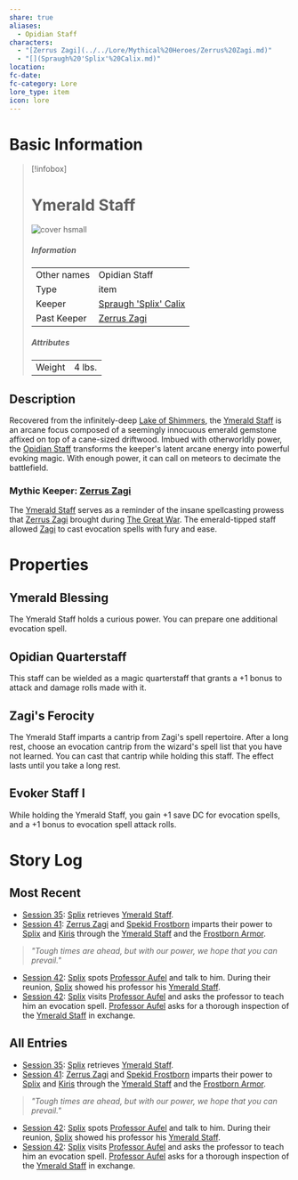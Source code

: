 ```yaml
---
share: true
aliases:
  - Opidian Staff
characters:
  - "[Zerrus Zagi](../../Lore/Mythical%20Heroes/Zerrus%20Zagi.md)"
  - "[](Spraugh%20'Splix'%20Calix.md)"
location: 
fc-date: 
fc-category: Lore
lore_type: item
icon: lore
---
```


# Basic Information
> [!infobox]
> # Ymerald Staff
> ![cover hsmall](../../zzz_attachments/Ymerald%20Staff.png)
> ##### Information
> |   |  |
> | ---- | ---- |
> | Other names | Opidian Staff|
> | Type|item|
> | Keeper | [Spraugh 'Splix' Calix](../../PCs/Spraugh%20'Splix'%20Calix.md)|
> | Past Keeper| [Zerrus Zagi](../../Lore/Mythical%20Heroes/Zerrus%20Zagi.md)|
> ##### Attributes
> |   |  |
> | ---- | ---- |
> | Weight| 4 lbs.|
## Description
Recovered from the infinitely-deep [Lake of Shimmers](../../Locations/Areas/Lake%20of%20Shimmers.md), the [Ymerald Staff](Ymerald%20Staff.md) is an arcane focus composed of a seemingly innocuous emerald gemstone affixed on top of a cane-sized driftwood. Imbued with otherworldly power, the [Opidian Staff](Ymerald%20Staff.md) transforms the keeper's latent arcane energy into powerful evoking magic. With enough power, it can call on meteors to decimate the battlefield.
### Mythic Keeper: [Zerrus Zagi](../../Lore/Mythical%20Heroes/Zerrus%20Zagi.md)
The [Ymerald Staff](Ymerald%20Staff.md) serves as a reminder of the insane spellcasting prowess that [Zerrus Zagi](../../Lore/Mythical%20Heroes/Zerrus%20Zagi.md) brought during [The Great War](../../Lore/Kippian-Sumber%20War.md). The emerald-tipped staff allowed [Zagi](../../Lore/Mythical%20Heroes/Zerrus%20Zagi.md) to cast evocation spells with fury and ease.
# Properties
## Ymerald Blessing
The Ymerald Staff holds a curious power. You can prepare one additional evocation spell.
## Opidian Quarterstaff
This staff can be wielded as a magic quarterstaff that grants a +1 bonus to attack and damage rolls made with it.
## Zagi's Ferocity
The Ymerald Staff imparts a cantrip from Zagi's spell repertoire. After a long rest, choose an evocation cantrip from the wizard's spell list that you have not learned. You can cast that cantrip while holding this staff. The effect lasts until you take a long rest.
## Evoker Staff I
While holding the Ymerald Staff, you gain +1 save DC for evocation spells, and a +1 bonus to evocation spell attack rolls.
# Story Log
## Most Recent
- [Session 35](../../../Session%2035.md): [Splix](Spraugh%20'Splix'%20Calix.md) retrieves [Ymerald Staff](Ymerald%20Staff.md).
- [Session 41](../../Session%20Log/Session%2041.md): [Zerrus Zagi](Zerrus%20Zagi.md) and [Spekid Frostborn](Spekid%20Frostborn.md) imparts their power to [Splix](Spraugh%20'Splix'%20Calix.md) and [Kiris](Kiris%20Acquermann.md) through the [Ymerald Staff](Ymerald%20Staff.md) and the [Frostborn Armor](Frostborn%20Armor.md).
> *"Tough times are ahead, but with our power, we hope that you can prevail."*
- [Session 42](../../Session%20Log/Session%2042.md): [Splix](Spraugh%20'Splix'%20Calix.md) spots [Professor Aufel](Aufel%20Fernquill.md) and talk to him. During their reunion, [Splix](Spraugh%20'Splix'%20Calix.md) showed his professor his [Ymerald Staff](Ymerald%20Staff.md).
- [Session 42](../../Session%20Log/Session%2042.md): [Splix](Spraugh%20'Splix'%20Calix.md) visits [Professor Aufel](Aufel%20Fernquill.md) and asks the professor to teach him an evocation spell. [Professor Aufel](Aufel%20Fernquill.md) asks for a thorough inspection of the [Ymerald Staff](Ymerald%20Staff.md) in exchange.

## All Entries
- [Session 35](../../../Session%2035.md): [Splix](Spraugh%20'Splix'%20Calix.md) retrieves [Ymerald Staff](Ymerald%20Staff.md).
- [Session 41](../../Session%20Log/Session%2041.md): [Zerrus Zagi](Zerrus%20Zagi.md) and [Spekid Frostborn](Spekid%20Frostborn.md) imparts their power to [Splix](Spraugh%20'Splix'%20Calix.md) and [Kiris](Kiris%20Acquermann.md) through the [Ymerald Staff](Ymerald%20Staff.md) and the [Frostborn Armor](Frostborn%20Armor.md).
> *"Tough times are ahead, but with our power, we hope that you can prevail."*
- [Session 42](../../Session%20Log/Session%2042.md): [Splix](Spraugh%20'Splix'%20Calix.md) spots [Professor Aufel](Aufel%20Fernquill.md) and talk to him. During their reunion, [Splix](Spraugh%20'Splix'%20Calix.md) showed his professor his [Ymerald Staff](Ymerald%20Staff.md).
- [Session 42](../../Session%20Log/Session%2042.md): [Splix](Spraugh%20'Splix'%20Calix.md) visits [Professor Aufel](Aufel%20Fernquill.md) and asks the professor to teach him an evocation spell. [Professor Aufel](Aufel%20Fernquill.md) asks for a thorough inspection of the [Ymerald Staff](Ymerald%20Staff.md) in exchange.

